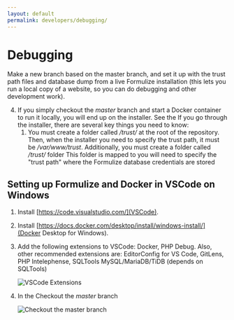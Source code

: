 ```yaml
---
layout: default
permalink: developers/debugging/
---
```


# Debugging




Make a new branch based on the master branch, and set it up with the trust path files and database dump from a live Formulize installation (this lets you run a local copy of a website, so you can do debugging and other development work).

4. If you simply checkout the _master_ branch and start a Docker container to run it locally, you will end up on the installer. See the If you go through the installer, there are several key things you need to know:
	1. You must create a folder called _/trust/_ at the root of the repository. Then, when the installer you need to specify the trust path, it must be _/var/www/trust_. Additionally, you must create a folder called _/trust/_  folder This folder is mapped to you will need to specify the "trust path" where the Formulize database credentials are stored

## Setting up Formulize and Docker in VSCode on Windows

1. Install [https://code.visualstudio.com/](VSCode).

2. Install [https://docs.docker.com/desktop/install/windows-install/](Docker Desktop for Windows).

2. Add the following extensions to VSCode: Docker, PHP Debug. Also, other recommended extensions are: EditorConfig for VS Code, GitLens, PHP Intelephense, SQLTools MySQL/MariaDB/TiDB (depends on SQLTools)

	![VSCode Extensions](../../images/vscode-extensions.PNG)

3. In the Checkout the _master_ branch

	![Checkout the master branch](../../images/checkout-master.PNG)

